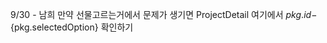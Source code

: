 <!-- 변경사항 중요한 사항은 여기에 기록해주세요! -->

9/30 - 남희
만약 선물고르는거에서 문제가 생기면
ProjectDetail 여기에서 ${pkg.id}-${pkg.selectedOption} 확인하기
